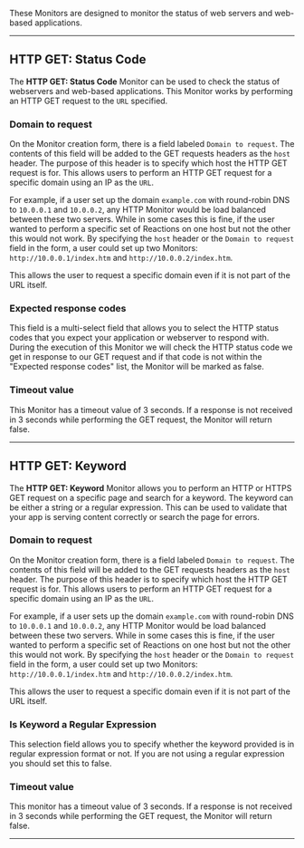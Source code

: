 These Monitors are designed to monitor the status of web servers and web-based applications.

---

## HTTP GET: Status Code

The **HTTP GET: Status Code** Monitor can be used to check the status of webservers and web-based applications. This Monitor works by performing an HTTP GET request to the `URL` specified.

### Domain to request

On the Monitor creation form, there is a field labeled `Domain to request`. The contents of this field will be added to the GET requests headers as the `host` header. The purpose of this header is to specify which host the HTTP GET request is for. This allows users to perform an HTTP GET request for a specific domain using an IP as the `URL`.

For example, if a user set up the domain `example.com` with round-robin DNS to `10.0.0.1` and `10.0.0.2`, any HTTP Monitor would be load balanced between these two servers. While in some cases this is fine, if the user wanted to perform a specific set of Reactions on one host but not the other this would not work. By specifying the `host` header or the `Domain to request` field in the form, a user could set up two Monitors: `http://10.0.0.1/index.htm` and `http://10.0.0.2/index.htm`. 

This allows the user to request a specific domain even if it is not part of the URL itself.

### Expected response codes

This field is a multi-select field that allows you to select the HTTP status codes that you expect your application or webserver to respond with. During the execution of this Monitor we will check the HTTP status code we get in response to our GET request and if that code is not within the "Expected response codes" list, the Monitor will be marked as false.

### Timeout value

This Monitor has a timeout value of 3 seconds. If a response is not received in 3 seconds while performing the GET request, the Monitor will return false.

---

## HTTP GET: Keyword

The **HTTP GET: Keyword** Monitor allows you to perform an HTTP or HTTPS GET request on a specific page and search for a keyword. The keyword can be either a string or a regular expression. This can be used to validate that your app is serving content correctly or search the page for errors.

### Domain to request

On the Monitor creation form, there is a field labeled `Domain to request`. The contents of this field will be added to the GET requests headers as the `host` header. The purpose of this header is to specify which host the HTTP GET request is for. This allows users to perform an HTTP GET request for a specific domain using an IP as the `URL`.

For example, if a user sets up the domain `example.com` with round-robin DNS to `10.0.0.1` and `10.0.0.2`, any HTTP Monitor would be load balanced between these two servers. While in some cases this is fine, if the user wanted to perform a specific set of Reactions on one host but not the other this would not work. By specifying the `host` header or the `Domain to request` field in the form, a user could set up two Monitors: `http://10.0.0.1/index.htm` and `http://10.0.0.2/index.htm`. 

This allows the user to request a specific domain even if it is not part of the URL itself.

### Is Keyword a Regular Expression

This selection field allows you to specify whether the keyword provided is in regular expression format or not. If you are not using a regular expression you should set this to false.

### Timeout value

This monitor has a timeout value of 3 seconds. If a response is not received in 3 seconds while performing the GET request, the Monitor will return false.

---